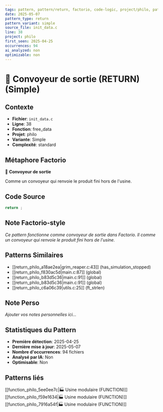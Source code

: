 ```yaml
---
tags: pattern, pattern/return, factorio, code-logic, project/philo, pattern/variant/simple
date: 2025-05-07
pattern_type: return
pattern_variant: simple
source_file: init_data.c
line: 38
project: philo
first_seen: 2025-04-25
occurrences: 94
ai_analyzed: non
optimizable: non
---
```


# 🚚 Convoyeur de sortie (RETURN) (Simple)

## Contexte
- **Fichier**: `init_data.c`
- **Ligne**: 38
- **Fonction**: free_data
- **Projet**: philo
- **Variante**: Simple
- **Complexité**: standard

## Métaphore Factorio
🚚 **Convoyeur de sortie**

Comme un convoyeur qui renvoie le produit fini hors de l'usine.

## Code Source
```c
return ;
```

## Note Factorio-style
*Ce pattern fonctionne comme convoyeur de sortie dans Factorio. Il comme un convoyeur qui renvoie le produit fini hors de l'usine.*

## Patterns Similaires
- [[return_philo_a18ae2ea|grim_reaper.c:43]] (has_simulation_stopped)
- [[return_philo_f830ac5d|main.c:87]] (global)
- [[return_philo_b83d5c36|main.c:91]] (global)
- [[return_philo_b83d5c36|main.c:91]] (global)
- [[return_philo_c6a06c39|utils.c:25]] (ft_strlen)

## Note Perso
*Ajouter vos notes personnelles ici...*

## Statistiques du Pattern
- **Première détection**: 2025-04-25
- **Dernière mise à jour**: 2025-05-07
- **Nombre d'occurrences**: 94 fichiers
- **Analysé par IA**: Non
- **Optimisable**: Non

## Patterns liés
[[function_philo_5ee0ee7c|🏭 Usine modulaire (FUNCTION)]]
[[function_philo_f59e1634|🏭 Usine modulaire (FUNCTION)]]
[[function_philo_7916a54f|🏭 Usine modulaire (FUNCTION)]]

